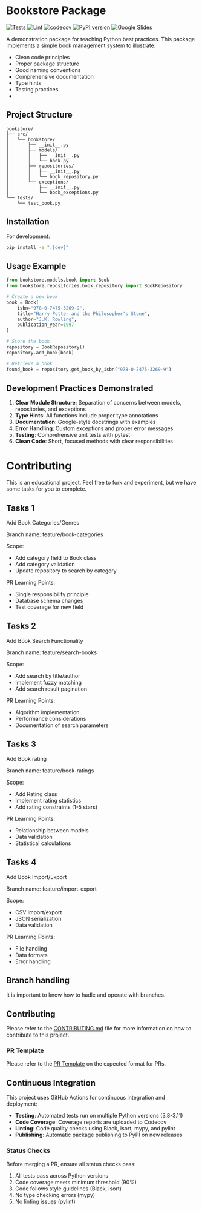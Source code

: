 # Bookstore Package

[![Tests](https://github.com/zbmed-semtec/RSE_good_practices/actions/workflows/test.yml/badge.svg)](https://github.com/zbmed-semtec/RSE_good_practices/actions/workflows/test.yml)
[![Lint](https://github.com/zbmed-semtec/RSE_good_practices/actions/workflows/lint.yml/badge.svg)](https://github.com/zbmed-semtec/RSE_good_practices/actions/workflows/lint.yml)
[![codecov](https://codecov.io/gh/bit2424/RSE_good_practices/graph/badge.svg?token=E7R6P2X6TL)](https://codecov.io/gh/bit2424/RSE_good_practices)
[![PyPI version](https://badge.fury.io/py/zbmed-bookstore.svg)](https://badge.fury.io/py/zbmed-bookstore)
[![Google Slides](https://img.shields.io/badge/Presentation-Mini%20Hackathon-purple)](https://docs.google.com/presentation/d/1ezF3WL1kR0J2lEt98TTzusaUBnCQYRoiEwdxfzzmKTo/preview)  


A demonstration package for teaching Python best practices. This package implements a simple book management system to illustrate:

- Clean code principles
- Proper package structure
- Good naming conventions
- Comprehensive documentation
- Type hints
- Testing practices
- 

## Project Structure

```
bookstore/
├── src/
│   └── bookstore/
│       ├── __init__.py
│       ├── models/
│       │   ├── __init__.py
│       │   └── book.py
│       ├── repositories/
│       │   ├── __init__.py
│       │   └── book_repository.py
│       └── exceptions/
│           ├── __init__.py
│           └── book_exceptions.py
└── tests/
    └── test_book.py
```

## Installation

For development:
```bash
pip install -e ".[dev]"
```

## Usage Example

```python
from bookstore.models.book import Book
from bookstore.repositories.book_repository import BookRepository

# Create a new book
book = Book(
    isbn="978-0-7475-3269-9",
    title="Harry Potter and the Philosopher's Stone",
    author="J.K. Rowling",
    publication_year=1997
)

# Store the book
repository = BookRepository()
repository.add_book(book)

# Retrieve a book
found_book = repository.get_book_by_isbn("978-0-7475-3269-9")
```

## Development Practices Demonstrated

1. **Clear Module Structure**: Separation of concerns between models, repositories, and exceptions
2. **Type Hints**: All functions include proper type annotations
3. **Documentation**: Google-style docstrings with examples
4. **Error Handling**: Custom exceptions and proper error messages
5. **Testing**: Comprehensive unit tests with pytest
6. **Clean Code**: Short, focused methods with clear responsibilities

# Contributing

This is an educational project. Feel free to fork and experiment, but we have some tasks for you to complete.

## Tasks 1
Add Book Categories/Genres

Branch name: feature/book-categories

Scope:
- Add category field to Book class
- Add category validation
- Update repository to search by category

PR Learning Points:
- Single responsibility principle
- Database schema changes
- Test coverage for new field

## Tasks 2
Add Book Search Functionality

Branch name: feature/search-books

Scope:
- Add search by title/author
- Implement fuzzy matching
- Add search result pagination

PR Learning Points:
- Algorithm implementation
- Performance considerations
- Documentation of search parameters

## Tasks 3
Add Book rating

Branch name: feature/book-ratings

Scope:
- Add Rating class
- Implement rating statistics
- Add rating constraints (1-5 stars)

PR Learning Points:
- Relationship between models
- Data validation
- Statistical calculations

## Tasks 4
Add Book Import/Export

Branch name: feature/import-export

Scope:
- CSV import/export
- JSON serialization
- Data validation

PR Learning Points:
- File handling
- Data formats
- Error handling

## Branch handling
It is important to know how to hadle and operate with branches.

## Contributing
Please refer to the [CONTRIBUTING.md](CONTRIBUTING.md) file for more information on how to contribute to this project.

### PR Template
Please refer to the [PR Template](.github/pull_request_template.md) on the expected format for PRs.

## Continuous Integration

This project uses GitHub Actions for continuous integration and deployment:

- **Testing**: Automated tests run on multiple Python versions (3.8-3.11)
- **Code Coverage**: Coverage reports are uploaded to Codecov
- **Linting**: Code quality checks using Black, isort, mypy, and pylint
- **Publishing**: Automatic package publishing to PyPI on new releases

### Status Checks

Before merging a PR, ensure all status checks pass:
1. All tests pass across Python versions
2. Code coverage meets minimum threshold (90%)
3. Code follows style guidelines (Black, isort)
4. No type checking errors (mypy)
5. No linting issues (pylint)
